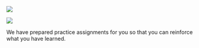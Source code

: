 ![](https://course-qa-basics.s3.us-west-1.amazonaws.com/girl-carries-var.png)

![](https://course-qa-basics.s3.us-west-1.amazonaws.com/const-girl.png)

We have prepared practice assignments for you so that you can reinforce what you have learned.
